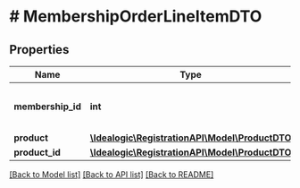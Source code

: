 # # MembershipOrderLineItemDTO

## Properties

Name | Type | Description | Notes
------------ | ------------- | ------------- | -------------
**membership_id** | **int** | ID of the Membership record in the backend |
**product** | [**\Idealogic\RegistrationAPI\Model\ProductDTO**](ProductDTO.md) |  |
**product_id** | [**\Idealogic\RegistrationAPI\Model\ProductDTO**](ProductDTO.md) |  | [optional]

[[Back to Model list]](../../README.md#models) [[Back to API list]](../../README.md#endpoints) [[Back to README]](../../README.md)
